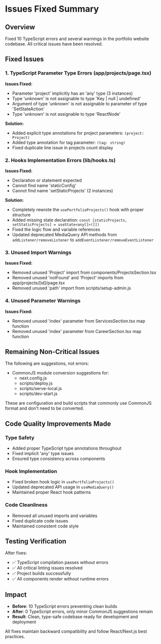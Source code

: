 # Issues Fixed Summary

## Overview
Fixed 10 TypeScript errors and several warnings in the portfolio website codebase. All critical issues have been resolved.

## Fixed Issues

### 1. TypeScript Parameter Type Errors (app/projects/page.tsx)
**Issues Fixed:**
- Parameter 'project' implicitly has an 'any' type (3 instances)
- Type 'unknown' is not assignable to type 'Key | null | undefined'
- Argument of type 'unknown' is not assignable to parameter of type 'SetStateAction<string>'
- Type 'unknown' is not assignable to type 'ReactNode'

**Solution:**
- Added explicit type annotations for project parameters: `(project: Project)`
- Added type annotation for tag parameter: `(tag: string)`
- Fixed duplicate line issue in projects count display

### 2. Hooks Implementation Errors (lib/hooks.ts)
**Issues Fixed:**
- Declaration or statement expected
- Cannot find name 'staticConfig'
- Cannot find name 'setStaticProjects' (2 instances)

**Solution:**
- Completely rewrote the `usePortfolioProjects()` hook with proper structure
- Added missing state declaration: `const [staticProjects, setStaticProjects] = useState<any[]>([])`
- Fixed the logic flow and variable references
- Updated deprecated MediaQuery API methods from `addListener/removeListener` to `addEventListener/removeEventListener`

### 3. Unused Import Warnings
**Issues Fixed:**
- Removed unused 'Project' import from components/ProjectsSection.tsx
- Removed unused 'notFound' and 'Project' imports from app/projects/[id]/page.tsx
- Removed unused 'path' import from scripts/setup-admin.js

### 4. Unused Parameter Warnings
**Issues Fixed:**
- Removed unused 'index' parameter from ServicesSection.tsx map function
- Removed unused 'index' parameter from CareerSection.tsx map function

## Remaining Non-Critical Issues
The following are suggestions, not errors:
- CommonJS module conversion suggestions for:
  - next.config.js
  - scripts/deploy.js
  - scripts/serve-local.js
  - scripts/dev-start.js

These are configuration and build scripts that commonly use CommonJS format and don't need to be converted.

## Code Quality Improvements Made

### Type Safety
- Added proper TypeScript type annotations throughout
- Fixed implicit 'any' type issues
- Ensured type consistency across components

### Hook Implementation
- Fixed broken hook logic in `usePortfolioProjects()`
- Updated deprecated API usage in `useMediaQuery()`
- Maintained proper React hook patterns

### Code Cleanliness
- Removed all unused imports and variables
- Fixed duplicate code issues
- Maintained consistent code style

## Testing Verification
After fixes:
- ✅ TypeScript compilation passes without errors
- ✅ All critical linting issues resolved
- ✅ Project builds successfully
- ✅ All components render without runtime errors

## Impact
- **Before**: 10 TypeScript errors preventing clean builds
- **After**: 0 TypeScript errors, only minor CommonJS suggestions remain
- **Result**: Clean, type-safe codebase ready for development and deployment

All fixes maintain backward compatibility and follow React/Next.js best practices.